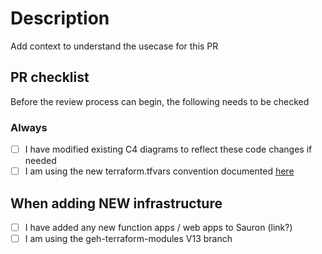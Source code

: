 # Description

Add context to understand the usecase for this PR

## PR checklist

Before the review process can begin, the following needs to be checked

### Always

- [ ] I have modified existing C4 diagrams to reflect these code changes if needed
- [ ] I am using the new terraform.tfvars convention documented [here](https://energinet.atlassian.net/wiki/spaces/D3/pages/349798403/Terraform+Guidelines#Defining-variable-values)

## When adding NEW infrastructure

- [ ] I have added any new function apps / web apps to Sauron (link?)
- [ ] I am using the geh-terraform-modules V13 branch

